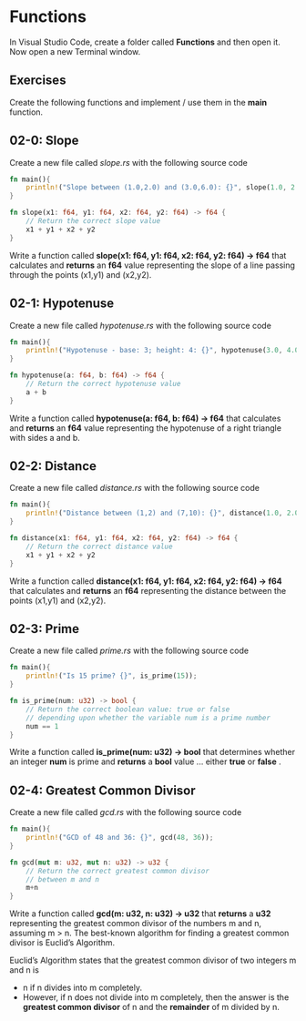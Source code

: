 # Functions

In Visual Studio Code, create a folder called **Functions** and then open it. Now open a new Terminal window. 

## Exercises

Create the following functions and implement / use them in the **main** function.

## 02-0: Slope

Create a new file called *slope.rs* with the following source code

```rust
fn main(){
    println!("Slope between (1.0,2.0) and (3.0,6.0): {}", slope(1.0, 2.0, 3.0, 6.0));
}

fn slope(x1: f64, y1: f64, x2: f64, y2: f64) -> f64 {
    // Return the correct slope value
    x1 + y1 + x2 + y2
}
```

Write a function called **slope(x1: f64, y1: f64, x2: f64, y2: f64) -> f64** that calculates and **returns** an **f64** value representing the slope of a line passing through the points (x1,y1) and (x2,y2).

## 02-1: Hypotenuse

Create a new file called *hypotenuse.rs* with the following source code

```rust
fn main(){
    println!("Hypotenuse - base: 3; height: 4: {}", hypotenuse(3.0, 4.0));
}

fn hypotenuse(a: f64, b: f64) -> f64 {
    // Return the correct hypotenuse value
    a + b
}
```

Write a function called **hypotenuse(a: f64, b: f64) -> f64** that calculates and **returns** an **f64** value representing the hypotenuse of a right triangle with sides a and b.

## 02-2: Distance

Create a new file called *distance.rs* with the following source code

```rust
fn main(){
    println!("Distance between (1,2) and (7,10): {}", distance(1.0, 2.0, 7.0, 10.0));
}

fn distance(x1: f64, y1: f64, x2: f64, y2: f64) -> f64 {
    // Return the correct distance value
    x1 + y1 + x2 + y2
}
```

Write a function called **distance(x1: f64, y1: f64, x2: f64, y2: f64) -> f64** that calculates and **returns** an **f64** representing the distance between the points (x1,y1) and (x2,y2).

## 02-3: Prime

Create a new file called *prime.rs* with the following source code

```rust
fn main(){
    println!("Is 15 prime? {}", is_prime(15));
}

fn is_prime(num: u32) -> bool {
    // Return the correct boolean value: true or false
    // depending upon whether the variable num is a prime number
    num == 1
}
```

Write a function called **is_prime(num: u32) -> bool** that determines whether an integer **num** is prime and **returns** a **bool** value ... either **true** or **false** . 

## 02-4: Greatest Common Divisor

Create a new file called *gcd.rs* with the following source code

```rust
fn main(){
    println!("GCD of 48 and 36: {}", gcd(48, 36));
}

fn gcd(mut m: u32, mut n: u32) -> u32 {
    // Return the correct greatest common divisor
    // between m and n
    m+n
}
```
Write a function called **gcd(m: u32, n: u32) -> u32** that **returns** a **u32** representing the greatest common divisor of the numbers m and n, assuming m > n. The best-known algorithm for finding a greatest common divisor is Euclid’s Algorithm.

Euclid’s Algorithm states that the greatest common divisor of two integers m and n is 

* n if n divides into m completely.
* However, if n does not divide into m completely, then the answer is the **greatest common divisor** of n and the **remainder** of m divided by n.
